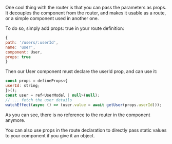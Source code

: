 One cool thing with the router is that you can pass the parameters as props. It decouples the component from the router, and makes it usable as a route, or a simple component used in another one.

To do so, simply add props: true in your route definition:

```js
{
path: '/users/:userId',
name: 'user',
component: User,
props: true
}
```

Then our User component must declare the userId prop, and can use it:

```js
const props = defineProps<{
userId: string;
}>();
const user = ref<UserModel | null>(null);
// ... fetch the user details
watchEffect(async () => (user.value = await getUser(props.userId)));
```

As you can see, there is no reference to the router in the component anymore.

You can also use props in the route declaration to directly pass static values to your component if you give it an object.

